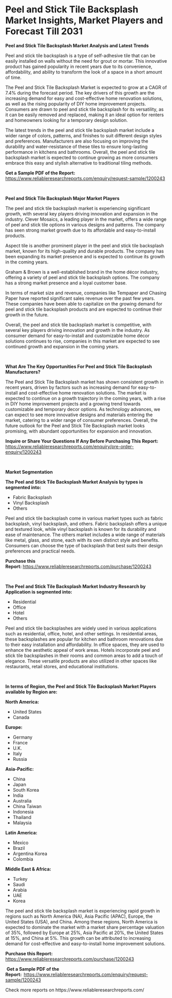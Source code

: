 <p><h1>Peel and Stick Tile Backsplash Market Insights, Market Players and Forecast Till 2031</h1></p><p><strong>Peel and Stick Tile Backsplash Market Analysis and Latest Trends</strong></p>
<p><p>Peel and stick tile backsplash is a type of self-adhesive tile that can be easily installed on walls without the need for grout or mortar. This innovative product has gained popularity in recent years due to its convenience, affordability, and ability to transform the look of a space in a short amount of time.</p><p>The Peel and Stick Tile Backsplash Market is expected to grow at a CAGR of 7.4% during the forecast period. The key drivers of this growth are the increasing demand for easy and cost-effective home renovation solutions, as well as the rising popularity of DIY home improvement projects. Consumers are drawn to peel and stick tile backsplash for its versatility, as it can be easily removed and replaced, making it an ideal option for renters and homeowners looking for a temporary design solution.</p><p>The latest trends in the peel and stick tile backsplash market include a wider range of colors, patterns, and finishes to suit different design styles and preferences. Manufacturers are also focusing on improving the durability and water-resistance of these tiles to ensure long-lasting performance in kitchens and bathrooms. Overall, the peel and stick tile backsplash market is expected to continue growing as more consumers embrace this easy and stylish alternative to traditional tiling methods.</p></p>
<p><strong>Get a Sample PDF of the Report:&nbsp;</strong> <a href="https://www.reliableresearchreports.com/enquiry/request-sample/1200243">https://www.reliableresearchreports.com/enquiry/request-sample/1200243</a></p>
<p>&nbsp;</p>
<p><strong>Peel and Stick Tile Backsplash Major Market Players</strong></p>
<p><p>The peel and stick tile backsplash market is experiencing significant growth, with several key players driving innovation and expansion in the industry. Clever Mosaics, a leading player in the market, offers a wide range of peel and stick tile options in various designs and patterns. The company has seen strong market growth due to its affordable and easy-to-install products.</p><p>Aspect tile is another prominent player in the peel and stick tile backsplash market, known for its high-quality and durable products. The company has been expanding its market presence and is expected to continue its growth in the coming years.</p><p>Graham & Brown is a well-established brand in the home décor industry, offering a variety of peel and stick tile backsplash options. The company has a strong market presence and a loyal customer base.</p><p>In terms of market size and revenue, companies like Tempaper and Chasing Paper have reported significant sales revenue over the past few years. These companies have been able to capitalize on the growing demand for peel and stick tile backsplash products and are expected to continue their growth in the future.</p><p>Overall, the peel and stick tile backsplash market is competitive, with several key players driving innovation and growth in the industry. As consumer demand for easy-to-install and customizable home décor solutions continues to rise, companies in this market are expected to see continued growth and expansion in the coming years.</p></p>
<p>&nbsp;</p>
<p><strong>What Are The Key Opportunities For Peel and Stick Tile Backsplash Manufacturers?</strong></p>
<p><p>The Peel and Stick Tile Backsplash market has shown consistent growth in recent years, driven by factors such as increasing demand for easy-to-install and cost-effective home renovation solutions. The market is expected to continue on a growth trajectory in the coming years, with a rise in DIY home improvement projects and a growing trend towards customizable and temporary decor options. As technology advances, we can expect to see more innovative designs and materials entering the market, catering to a wider range of consumer preferences. Overall, the future outlook for the Peel and Stick Tile Backsplash market looks promising, with abundant opportunities for expansion and innovation.</p></p>
<p><strong>Inquire or Share Your Questions If Any Before Purchasing This Report:</strong> <a href="https://www.reliableresearchreports.com/enquiry/pre-order-enquiry/1200243">https://www.reliableresearchreports.com/enquiry/pre-order-enquiry/1200243</a></p>
<p>&nbsp;</p>
<p><strong>Market Segmentation</strong></p>
<p><strong>The Peel and Stick Tile Backsplash Market Analysis by types is segmented into:</strong></p>
<p><ul><li>Fabric Backsplash</li><li>Vinyl Backsplash</li><li>Others</li></ul></p>
<p><p>Peel and stick tile backsplash come in various market types such as fabric backsplash, vinyl backsplash, and others. Fabric backsplash offers a unique and textured look, while vinyl backsplash is known for its durability and ease of maintenance. The others market includes a wide range of materials like metal, glass, and stone, each with its own distinct style and benefits. Consumers can choose the type of backsplash that best suits their design preferences and practical needs.</p></p>
<p><strong>Purchase this Report:&nbsp;</strong><a href="https://www.reliableresearchreports.com/purchase/1200243">https://www.reliableresearchreports.com/purchase/1200243</a></p>
<p>&nbsp;</p>
<p><strong>The Peel and Stick Tile Backsplash Market Industry Research by Application is segmented into:</strong></p>
<p><ul><li>Residential</li><li>Office</li><li>Hotel</li><li>Others</li></ul></p>
<p><p>Peel and stick tile backsplashes are widely used in various applications such as residential, office, hotel, and other settings. In residential areas, these backsplashes are popular for kitchen and bathroom renovations due to their easy installation and affordability. In office spaces, they are used to enhance the aesthetic appeal of work areas. Hotels incorporate peel and stick tile backsplashes in their rooms and common areas to add a touch of elegance. These versatile products are also utilized in other spaces like restaurants, retail stores, and educational institutions.</p></p>
<p>&nbsp;</p>
<p><strong>In terms of Region, the Peel and Stick Tile Backsplash Market Players available by Region are:</strong></p>
<p>
    <p> <strong> North America: </strong>
        <ul>
            <li>United States</li>
            <li>Canada</li>
        </ul>
        </p> 
    <p> <strong> Europe: </strong>
        <ul>
            <li>Germany</li>
            <li>France</li>
            <li>U.K.</li>
            <li>Italy</li>
            <li>Russia</li>
        </ul>
        </p> 
    <p> <strong> Asia-Pacific: </strong>
        <ul>
            <li>China</li>
            <li>Japan</li>
            <li>South Korea</li>
            <li>India</li>
            <li>Australia</li>
            <li>China Taiwan</li>
            <li>Indonesia</li>
            <li>Thailand</li>
            <li>Malaysia</li>
        </ul>
        </p> 
    <p> <strong> Latin America: </strong>
        <ul>
            <li>Mexico</li>
            <li>Brazil</li>
            <li>Argentina Korea</li>
            <li>Colombia</li>
        </ul>
        </p> 
    <p> <strong> Middle East & Africa: </strong>
        <ul>
            <li>Turkey</li>
            <li>Saudi</li>
            <li>Arabia</li>
            <li>UAE</li>
            <li>Korea</li>
        </ul>
    </p>
    </p>
<p><p>The peel and stick tile backsplash market is experiencing rapid growth in regions such as North America (NA), Asia Pacific (APAC), Europe, the United States (USA), and China. Among these regions, North America is expected to dominate the market with a market share percentage valuation of 35%, followed by Europe at 25%, Asia Pacific at 20%, the United States at 15%, and China at 5%. This growth can be attributed to increasing demand for cost-effective and easy-to-install home improvement solutions.</p></p>
<p><strong>Purchase this Report: </strong><a href="https://www.reliableresearchreports.com/purchase/1200243">https://www.reliableresearchreports.com/purchase/1200243</a></p>
<p>&nbsp;<strong>Get a Sample PDF of the Report:&nbsp;&nbsp;</strong><a href="https://www.reliableresearchreports.com/enquiry/request-sample/1200243">https://www.reliableresearchreports.com/enquiry/request-sample/1200243</a></p>
<p><strong></strong></p>
<p>Check more reports on https://www.reliableresearchreports.com/</p>